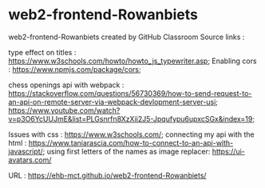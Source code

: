 # web2-frontend-Rowanbiets
web2-frontend-Rowanbiets created by GitHub Classroom
Source links : 

type effect on titles : https://www.w3schools.com/howto/howto_js_typewriter.asp;
Enabling cors : https://www.npmjs.com/package/cors;


chess openings api with webpack : https://stackoverflow.com/questions/56730369/how-to-send-request-to-an-api-on-remote-server-via-webpack-devlopment-server-usi;
                                  https://www.youtube.com/watch?v=p3O6YcUUJmE&list=PLGsnrfn8XzXii2J5-Jpqufypu6upxcSGx&index=19;
                                  
Issues with css : https://www.w3schools.com/;
connecting my api with the html : https://www.taniarascia.com/how-to-connect-to-an-api-with-javascript/;
using first letters of the names as image replacer: https://ui-avatars.com/



URL : https://ehb-mct.github.io/web2-frontend-Rowanbiets/
